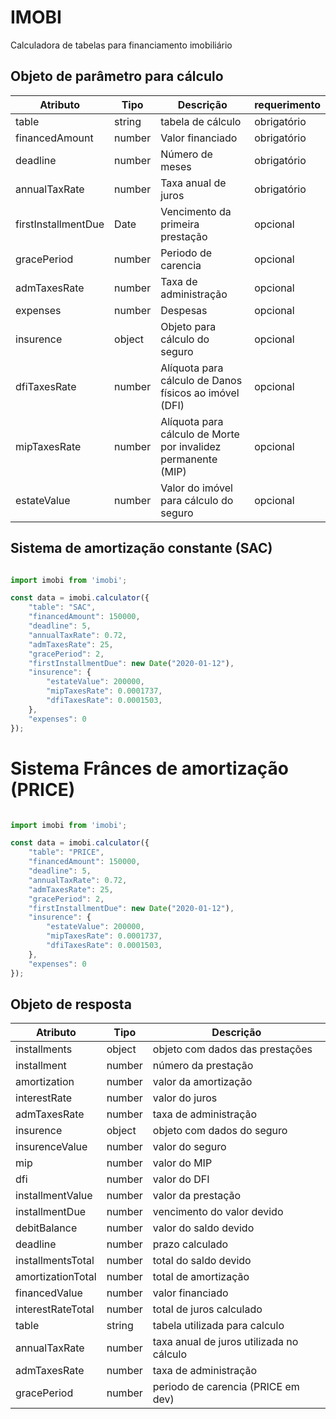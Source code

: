 # IMOBI

Calculadora de tabelas para financiamento imobiliário

## Objeto de parâmetro para cálculo

| Atributo            | Tipo   | Descrição                                                     | requerimento |
|---------------------|--------|---------------------------------------------------------------|--------------|
| table               | string | tabela de cálculo                                             | obrigatório  |
| financedAmount      | number | Valor financiado                                              | obrigatório  |
| deadline            | number | Número de meses                                               | obrigatório  |
| annualTaxRate       | number | Taxa anual de juros                                           | obrigatório  |
| firstInstallmentDue | Date   | Vencimento da primeira prestação                              | opcional     |
| gracePeriod         | number | Periodo de carencia                                           | opcional     |
| admTaxesRate        | number | Taxa de administração                                         | opcional     |
| expenses            | number | Despesas                                                      | opcional     |
| insurence           | object | Objeto para cálculo do seguro                                 | opcional     |
| dfiTaxesRate        | number | Alíquota para cálculo de Danos físicos ao imóvel (DFI)        | opcional     |
| mipTaxesRate        | number | Alíquota para cálculo de Morte por invalidez permanente (MIP) | opcional     |
| estateValue         | number | Valor do imóvel para cálculo do seguro                        | opcional     |

## Sistema de amortização constante (SAC)

```js

import imobi from 'imobi';

const data = imobi.calculator({
    "table": "SAC",
    "financedAmount": 150000,
    "deadline": 5,
    "annualTaxRate": 0.72,
    "admTaxesRate": 25,
    "gracePeriod": 2,
    "firstInstallmentDue": new Date("2020-01-12"),
    "insurence": {
        "estateValue": 200000,
        "mipTaxesRate": 0.0001737,
        "dfiTaxesRate": 0.0001503,
    },
    "expenses": 0
});

```

# Sistema Frânces de amortização (PRICE)

```js

import imobi from 'imobi';

const data = imobi.calculator({
    "table": "PRICE",
    "financedAmount": 150000,
    "deadline": 5,
    "annualTaxRate": 0.72,
    "admTaxesRate": 25,
    "gracePeriod": 2,
    "firstInstallmentDue": new Date("2020-01-12"),
    "insurence": {
        "estateValue": 200000,
        "mipTaxesRate": 0.0001737,
        "dfiTaxesRate": 0.0001503,
    },
    "expenses": 0
});

```

## Objeto de resposta

| Atributo          | Tipo   | Descrição                                |
|-------------------|--------|------------------------------------------|
| installments      | object | objeto com dados das prestações          |
| installment       | number | número da prestação                      |
| amortization      | number | valor da amortização                     |
| interestRate      | number | valor do juros                           |
| admTaxesRate      | number | taxa de administração                    |
| insurence         | object | objeto com dados do seguro               |
| insurenceValue    | number | valor do seguro                          |
| mip               | number | valor do MIP                             |
| dfi               | number | valor do DFI                             |
| installmentValue  | number | valor da prestação                       |
| installmentDue    | number | vencimento do valor devido               |
| debitBalance      | number | valor do saldo devido                    |
| deadline          | number | prazo calculado                          |
| installmentsTotal | number | total do saldo devido                    |
| amortizationTotal | number | total de amortização                     |
| financedValue     | number | valor financiado                         |
| interestRateTotal | number | total de juros calculado                 |
| table             | string | tabela utilizada para calculo            |
| annualTaxRate     | number | taxa anual de juros utilizada no cálculo |
| admTaxesRate      | number | taxa de administração                    |
| gracePeriod       | number | periodo de carencia (PRICE em dev)       |